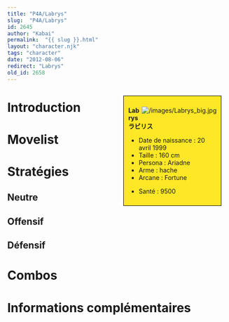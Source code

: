 ```yaml
---
title: "P4A/Labrys"
slug:  "P4A/Labrys"
id: 2645
author: "Kabai"
permalink:  "{{ slug }}.html"
layout: "character.njk"
tags: "character"
date: "2012-08-06"
redirect: "Labrys"
old_id: 2658
---
```


<div style="float:right; border: 1px black solid; background-color: #FEE727; width: 40%; margin:15px; padding:10px">
<div style="float:right">

![](/images/Labrys_big.jpg "/images/Labrys_big.jpg")

</div>
<div>

**Labrys**  
**ラビリス**  
  

- Date de naissance : 20 avril 1999
- Taille : 160 cm
- Persona : Ariadne
- Arme : hache
- Arcane : Fortune

<!-- -->

- Santé : 9500

</div>
</div>

# Introduction

# Movelist

# Stratégies

## Neutre

## Offensif

## Défensif

# Combos

# Informations complémentaires
